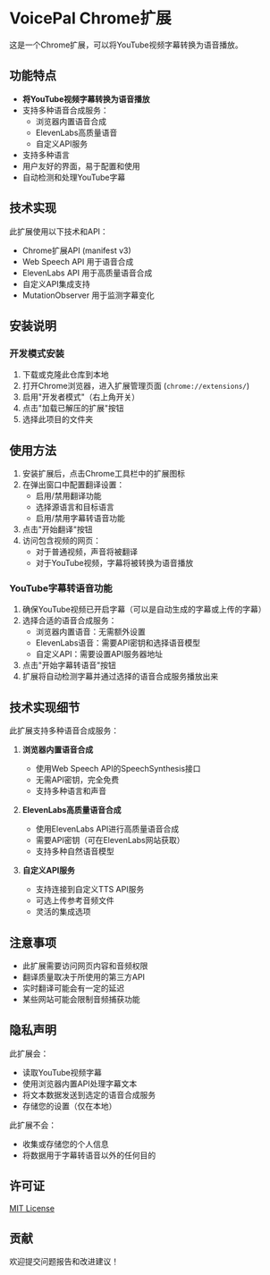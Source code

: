 # VoicePal Chrome扩展

这是一个Chrome扩展，可以将YouTube视频字幕转换为语音播放。

## 功能特点

- **将YouTube视频字幕转换为语音播放**
- 支持多种语音合成服务：
  - 浏览器内置语音合成
  - ElevenLabs高质量语音
  - 自定义API服务
- 支持多种语言
- 用户友好的界面，易于配置和使用
- 自动检测和处理YouTube字幕

## 技术实现

此扩展使用以下技术和API：

- Chrome扩展API (manifest v3)
- Web Speech API 用于语音合成
- ElevenLabs API 用于高质量语音合成
- 自定义API集成支持
- MutationObserver 用于监测字幕变化

## 安装说明

### 开发模式安装

1. 下载或克隆此仓库到本地
2. 打开Chrome浏览器，进入扩展管理页面 (`chrome://extensions/`)
3. 启用"开发者模式"（右上角开关）
4. 点击"加载已解压的扩展"按钮
5. 选择此项目的文件夹

## 使用方法

1. 安装扩展后，点击Chrome工具栏中的扩展图标
2. 在弹出窗口中配置翻译设置：
   - 启用/禁用翻译功能
   - 选择源语言和目标语言
   - 启用/禁用字幕转语音功能
3. 点击"开始翻译"按钮
4. 访问包含视频的网页：
   - 对于普通视频，声音将被翻译
   - 对于YouTube视频，字幕将被转换为语音播放
   
### YouTube字幕转语音功能

1. 确保YouTube视频已开启字幕（可以是自动生成的字幕或上传的字幕）
2. 选择合适的语音合成服务：
   - 浏览器内置语音：无需额外设置
   - ElevenLabs语音：需要API密钥和选择语音模型
   - 自定义API：需要设置API服务器地址
3. 点击"开始字幕转语音"按钮
4. 扩展将自动检测字幕并通过选择的语音合成服务播放出来

## 技术实现细节

此扩展支持多种语音合成服务：

1. **浏览器内置语音合成**
   - 使用Web Speech API的SpeechSynthesis接口
   - 无需API密钥，完全免费
   - 支持多种语言和声音

2. **ElevenLabs高质量语音合成**
   - 使用ElevenLabs API进行高质量语音合成
   - 需要API密钥（可在ElevenLabs网站获取）
   - 支持多种自然语音模型

3. **自定义API服务**
   - 支持连接到自定义TTS API服务
   - 可选上传参考音频文件
   - 灵活的集成选项

## 注意事项

- 此扩展需要访问网页内容和音频权限
- 翻译质量取决于所使用的第三方API
- 实时翻译可能会有一定的延迟
- 某些网站可能会限制音频捕获功能

## 隐私声明

此扩展会：
- 读取YouTube视频字幕
- 使用浏览器内置API处理字幕文本
- 将文本数据发送到选定的语音合成服务
- 存储您的设置（仅在本地）

此扩展不会：
- 收集或存储您的个人信息
- 将数据用于字幕转语音以外的任何目的

## 许可证

[MIT License](LICENSE)

## 贡献

欢迎提交问题报告和改进建议！
